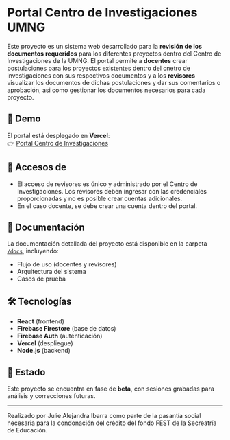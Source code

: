 # Portal Centro de Investigaciones UMNG

Este proyecto es un sistema web desarrollado para la **revisión de los documentos requeridos** para los diferentes proyectos dentro del Centro de Investigaciones de la UMNG.
El portal permite a **docentes** crear postulaciones para los proyectos existentes dentro del cnetro de investigaciones con sus respectivos documentos y a los **revisores** visualizar los documentos de dichas postulaciones y dar sus comentarios o aprobación, asi como gestionar los documentos necesarios para cada proyecto.

## 🚀 Demo
El portal está desplegado en **Vercel**:  
👉 [Portal Centro de Investigaciones](https://portal-centro-investigaciones-umng.vercel.app/)

## 🔑 Accesos de 
- El acceso de revisores es único y administrado por el Centro de Investigaciones. Los revisores deben ingresar con las credenciales proporcionadas y no es posible crear cuentas adicionales.
- En el caso docente, se debe crear una cuenta dentro del portal.

## 📂 Documentación
La documentación detallada del proyecto está disponible en la carpeta [`/docs`](./docs), incluyendo:
- Flujo de uso (docentes y revisores)
- Arquitectura del sistema
- Casos de prueba

## 🛠️ Tecnologías
- **React** (frontend)
- **Firebase Firestore** (base de datos)
- **Firebase Auth** (autenticación)
- **Vercel** (despliegue)
- **Node.js** (backend)

## 📌 Estado
Este proyecto se encuentra en fase de **beta**, con sesiones grabadas para análisis y correcciones futuras.

---

Realizado por Julie Alejandra Ibarra como parte de la pasantía social necesaria para la condonación del crédito del fondo FEST de la Secreatría de Educación.
